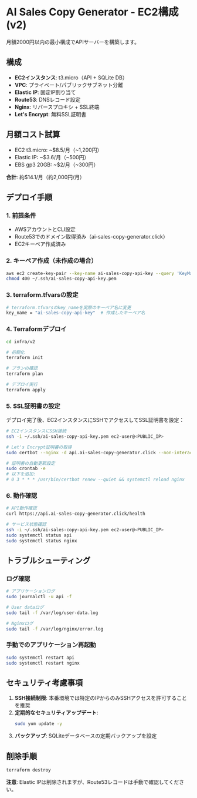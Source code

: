 # AI Sales Copy Generator - EC2構成 (v2)

月額2000円以内の最小構成でAPIサーバーを構築します。

## 構成

- **EC2インスタンス**: t3.micro（API + SQLite DB）
- **VPC**: プライベート/パブリックサブネット分離
- **Elastic IP**: 固定IP割り当て
- **Route53**: DNSレコード設定
- **Nginx**: リバースプロキシ + SSL終端
- **Let's Encrypt**: 無料SSL証明書

## 月額コスト試算

- EC2 t3.micro: ~$8.5/月（~1,200円）
- Elastic IP: ~$3.6/月（~500円）
- EBS gp3 20GB: ~$2/月（~300円）

**合計**: 約$14.1/月（約2,000円/月）

## デプロイ手順

### 1. 前提条件

- AWSアカウントとCLI設定
- Route53でのドメイン取得済み（ai-sales-copy-generator.click）
- EC2キーペア作成済み

### 2. キーペア作成（未作成の場合）

```bash
aws ec2 create-key-pair --key-name ai-sales-copy-api-key --query 'KeyMaterial' --output text > ~/.ssh/ai-sales-copy-api-key.pem
chmod 400 ~/.ssh/ai-sales-copy-api-key.pem
```

### 3. terraform.tfvarsの設定

```bash
# terraform.tfvarsのkey_nameを実際のキーペア名に変更
key_name = "ai-sales-copy-api-key"  # 作成したキーペア名
```

### 4. Terraformデプロイ

```bash
cd infra/v2

# 初期化
terraform init

# プランの確認
terraform plan

# デプロイ実行
terraform apply
```

### 5. SSL証明書の設定

デプロイ完了後、EC2インスタンスにSSHでアクセスしてSSL証明書を設定：

```bash
# EC2インスタンスにSSH接続
ssh -i ~/.ssh/ai-sales-copy-api-key.pem ec2-user@<PUBLIC_IP>

# Let's Encrypt証明書の取得
sudo certbot --nginx -d api.ai-sales-copy-generator.click --non-interactive --agree-tos --email your-email@example.com

# 証明書の自動更新設定
sudo crontab -e
# 以下を追加:
# 0 3 * * * /usr/bin/certbot renew --quiet && systemctl reload nginx
```

### 6. 動作確認

```bash
# API動作確認
curl https://api.ai-sales-copy-generator.click/health

# サービス状態確認
ssh -i ~/.ssh/ai-sales-copy-api-key.pem ec2-user@<PUBLIC_IP>
sudo systemctl status api
sudo systemctl status nginx
```

## トラブルシューティング

### ログ確認

```bash
# アプリケーションログ
sudo journalctl -u api -f

# User dataログ
sudo tail -f /var/log/user-data.log

# Nginxログ
sudo tail -f /var/log/nginx/error.log
```

### 手動でのアプリケーション再起動

```bash
sudo systemctl restart api
sudo systemctl restart nginx
```

## セキュリティ考慮事項

1. **SSH接続制限**: 本番環境では特定のIPからのみSSHアクセスを許可することを推奨
2. **定期的なセキュリティアップデート**: 
   ```bash
   sudo yum update -y
   ```
3. **バックアップ**: SQLiteデータベースの定期バックアップを設定

## 削除手順

```bash
terraform destroy
```

**注意**: Elastic IPは削除されますが、Route53レコードは手動で確認してください。 